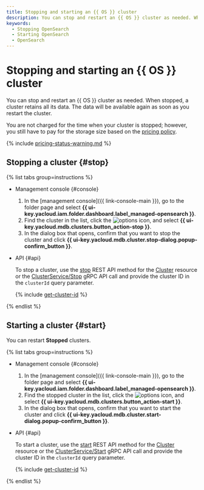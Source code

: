 ```yaml
---
title: Stopping and starting an {{ OS }} cluster
description: You can stop and restart an {{ OS }} cluster as needed. When stopped, a cluster retains all its data. The data will be available again as soon as you restart the cluster.
keywords:
  - Stopping OpenSearch
  - Starting OpenSearch
  - OpenSearch
---
```


# Stopping and starting an {{ OS }} cluster

You can stop and restart an {{ OS }} cluster as needed. When stopped, a cluster retains all its data. The data will be available again as soon as you restart the cluster.


You are not charged for the time when your cluster is stopped; however, you still have to pay for the storage size based on the [pricing policy](../pricing.md).

{% include [pricing-status-warning.md](../../_includes/mdb/pricing-status-warning.md) %}


## Stopping a cluster {#stop}

{% list tabs group=instructions %}

- Management console {#console}

    1. In the [management console]({{ link-console-main }}), go to the folder page and select **{{ ui-key.yacloud.iam.folder.dashboard.label_managed-opensearch }}**.
    1. Find the cluster in the list, click the ![options](../../_assets/console-icons/ellipsis.svg) icon, and select **{{ ui-key.yacloud.mdb.clusters.button_action-stop }}**.
    1. In the dialog box that opens, confirm that you want to stop the cluster and click **{{ ui-key.yacloud.mdb.cluster.stop-dialog.popup-confirm_button }}**.

- API {#api}

    To stop a cluster, use the [stop](../api-ref/Cluster/stop.md) REST API method for the [Cluster](../api-ref/Cluster/index.md) resource or the [ClusterService/Stop](../api-ref/grpc/Cluster/stop.md) gRPC API call and provide the cluster ID in the `clusterId` query parameter.

    {% include [get-cluster-id](../../_includes/managed-opensearch/get-cluster-id.md) %}

{% endlist %}

## Starting a cluster {#start}

You can restart **Stopped** clusters.

{% list tabs group=instructions %}

- Management console {#console}

    1. In the [management console]({{ link-console-main }}), go to the folder page and select **{{ ui-key.yacloud.iam.folder.dashboard.label_managed-opensearch }}**.
    1. Find the stopped cluster in the list, click the ![options](../../_assets/console-icons/ellipsis.svg) icon, and select **{{ ui-key.yacloud.mdb.clusters.button_action-start }}**.
    1. In the dialog box that opens, confirm that you want to start the cluster and click **{{ ui-key.yacloud.mdb.cluster.start-dialog.popup-confirm_button }}**.

- API {#api}

    To start a cluster, use the [start](../api-ref/Cluster/start.md) REST API method for the [Cluster](../api-ref/Cluster/index.md) resource or the [ClusterService/Start](../api-ref/grpc/Cluster/start.md) gRPC API call and provide the cluster ID in the `clusterId` query parameter.

    {% include [get-cluster-id](../../_includes/managed-opensearch/get-cluster-id.md) %}

{% endlist %}
